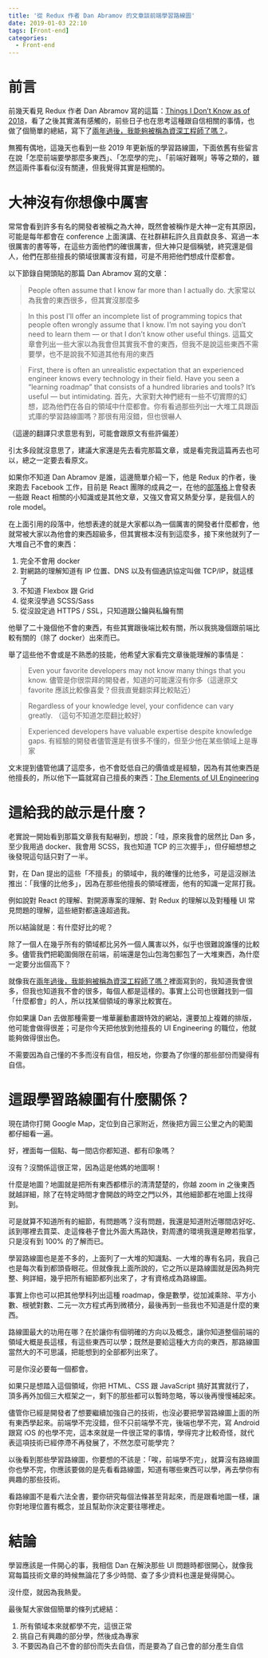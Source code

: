 ```yaml
---
title: '從 Redux 作者 Dan Abramov 的文章談前端學習路線圖'
date: 2019-01-03 22:10
tags: [Front-end]
categories:
  - Front-end
---
```


# 前言

前幾天看見 Redux 作者 Dan Abramov 寫的這篇：[Things I Don’t Know as of 2018](https://overreacted.io/things-i-dont-know-as-of-2018/)，看了之後其實滿有感觸的，前些日子也在思考這種跟自信相關的事情，也做了個簡單的總結，寫下了[兩年過後，我能夠被稱為資深工程師了嗎？](https://github.com/aszx87410/blog/issues/36)。

無獨有偶地，這幾天也看到一些 2019 年更新版的學習路線圖，下面依舊有些留言在說「怎麼前端要學那麼多東西」、「怎麼學的完」、「前端好難啊」等等之類的，雖然這兩件事看似沒有關連，但我覺得其實是相關的。

<!-- more -->

# 大神沒有你想像中厲害

常常會看到許多有名的開發者被稱之為大神，既然會被稱作是大神一定有其原因，可能是每年都會在 conference 上面演講、在社群耕耘許久且貢獻良多、寫過一本很厲害的書等等，在這些方面他們的確很厲害，但大神只是個稱號，終究還是個人，他們在那些擅長的領域很厲害沒有錯，可是不用把他們想成什麼都會。

以下節錄自開頭貼的那篇 Dan Abramov 寫的文章：

> People often assume that I know far more than I actually do.
> 大家常以為我會的東西很多，但其實沒那麼多

> In this post I’ll offer an incomplete list of programming topics that people often wrongly assume that I know. I’m not saying you don’t need to learn them — or that I don’t know other useful things.
> 這篇文章會列出一些大家以為我會但其實我不會的東西，但我不是說這些東西不需要學，也不是說我不知道其他有用的東西

> First, there is often an unrealistic expectation that an experienced engineer knows every technology in their field. Have you seen a “learning roadmap” that consists of a hundred libraries and tools? It’s useful — but intimidating.
> 首先，大家對大神們總有一些不切實際的幻想，認為他們在各自的領域中什麼都會。你有看過那些列出一大堆工具跟函式庫的學習路線圖嗎？那很有用沒錯，但也很嚇人

（這邊的翻譯只求意思有到，可能會跟原文有些許偏差）

引太多段就沒意思了，建議大家還是先去看完那篇文章，或是看完我這篇再去也可以，總之一定要去看原文。

如果你不知道 Dan Abramov 是誰，這邊簡單介紹一下，他是 Redux 的作者，後來跑去 Facebook 工作，目前是 React 團隊的成員之一，在他的[部落格](https://overreacted.io/)上會發表一些跟 React 相關的小知識或是其他文章，又強又會寫又熱愛分享，是我個人的 role model。

在上面引用的段落中，他想表達的就是大家都以為一個厲害的開發者什麼都會，他就常被大家以為他會的東西超級多，但其實根本沒有到這麼多，接下來他就列了一大堆自己不會的東西：

1. 完全不會用 docker
2. 對網路的理解知道有 IP 位置、DNS 以及有個通訊協定叫做 TCP/IP，就這樣了
3. 不知道 Flexbox 跟 Grid
4. 從來沒學過 SCSS/Sass
5. 從沒設定過 HTTPS / SSL，只知道跟公鑰與私鑰有關

他舉了二十幾個他不會的東西，有些其實跟後端比較有關，所以我挑幾個跟前端比較有關的（除了 docker）出來而已。

舉了這些他不會或是不熟悉的技能，他希望大家看完文章後能理解的事情是：

> Even your favorite developers may not know many things that you know.
> 儘管是你很崇拜的開發者，知道的可能還沒有你多（這邊原文 favorite 應該比較像喜愛？但我直覺翻崇拜比較貼近）

> Regardless of your knowledge level, your confidence can vary greatly.
> （這句不知道怎麼翻比較好）

> Experienced developers have valuable expertise despite knowledge gaps.
> 有經驗的開發者儘管還是有很多不懂的，但至少他在某些領域上是專家

文末提到儘管他講了這麼多，也不會貶低自己的價值或是經驗，因為有其他東西是他擅長的，所以他下一篇就寫自己擅長的東西：[The Elements of UI Engineering](https://overreacted.io/the-elements-of-ui-engineering/)

# 這給我的啟示是什麼？

老實說一開始看到那篇文章我有點嚇到，想說：「哇，原來我會的居然比 Dan 多，至少我用過 docker、我會用 SCSS，我也知道 TCP 的三次握手」，但仔細想想之後發現這句話只對了一半。

對，在 Dan 提出的這些「不擅長」的領域中，我的確懂的比他多，可是這沒辦法推出：「我懂的比他多」，因為在那些他擅長的領域裡面，他有的知識一定屌打我。

例如說對 React 的理解、對開源專案的理解、對 Redux 的理解以及對種種 UI 常見問題的理解，這些絕對都遠遠超過我。

所以結論就是：有什麼好比的呢？

除了一個人在幾乎所有的領域都比另外一個人厲害以外，似乎也很難說誰懂的比較多。儘管我們把範圍侷限在前端，前端還是包山包海包郵包了一大堆東西，為什麼一定要分出個高下？

就像我在[兩年過後，我能夠被稱為資深工程師了嗎？](https://github.com/aszx87410/blog/issues/36)裡面寫到的，我知道我會很多，但我也知道我不會的很多，每個人都是這樣的。事實上公司也很難找到一個「什麼都會」的人，所以找某個領域的專家比較實在。

你如果讓 Dan 去做那種需要一堆華麗動畫跟特效的網站，還要加上複雜的排版，他可能會做得很差；可是你今天把他放到他擅長的 UI Engineering 的職位，他就能夠做得很出色。

不需要因為自己懂的不多而沒有自信，相反地，你要為了你懂的那些部份而變得有自信。

# 這跟學習路線圖有什麼關係？

現在請你打開 Google Map，定位到自己家附近，然後把方圓三公里之內的範圍都仔細看一遍。

好，裡面每一個點、每一間店你都知道、都有印象嗎？

沒有？沒關係這很正常，因為這是他媽的地圖啊！

什麼是地圖？地圖就是把所有東西都標示的清清楚楚的，你越 zoom in 之後東西就越詳細，除了在特定時間才會開啟的時空之門以外，其他細節都在地圖上找得到。

可是就算不知道所有的細節，有問題嗎？沒有問題，我還是知道附近哪間店好吃、該到哪裡去買菜、走這條巷子會比外面大馬路快，對周遭的環境我還是瞭若指掌，只是沒有到 100% 的了解而已。

學習路線圖也是差不多的，上面列了一大堆的知識點、一大堆的專有名詞，我自己也是每次看到都頭昏眼花。但就像我上面所說的，它之所以是路線圖就是因為夠完整、夠詳細，幾乎把所有細節都列出來了，才有資格成為路線圖。

事實上你也可以把其他學科列出這種 roadmap，像是數學，從加減乘除、平方小數、根號對數、二元一次方程式再到微積分，最後再到一些我也不知道是什麼的東西。

路線圖最大的功用在哪？在於讓你有個明確的方向以及概念，讓你知道整個前端的領域大概是長這樣，有這些東西可以學；既然是要給這種大方向的東西，那路線圖當然大的不可思議，把能想到的全部都列出來了。

可是你沒必要每一個都會。

如果只是想踏入這個領域，你把 HTML、CSS 跟 JavaScript 搞好其實就行了，頂多再外加個三大框架之一，剩下的那些都可以暫時忽略，等以後再慢慢補起來。

儘管你已經是開發者了想要繼續加強自己的技術，也沒必要把學習路線圖上面的所有東西學起來。前端學不完沒錯，但不只前端學不完，後端也學不完，寫 Android 跟寫 iOS 的也學不完，這本來就是一件很正常的事情，學得完才比較奇怪，就代表這項技術已經停滯不再發展了，不然怎麼可能學完？

以後看到那些學習路線圖，你要想的不該是：「唉，前端學不完」，就算沒有路線圖你也學不完，你應該要做的是先看看路線圖，知道有哪些東西可以學，再去學你有興趣的那些技術。

看路線圖不是看六法全書，要你研究每個法條甚至背起來，而是跟看地圖一樣，讓你對地理位置有概念，並且幫助你決定要往哪裡走。

# 結論

學習應該是一件開心的事，我相信 Dan 在解決那些 UI 問題時都很開心，就像我寫每篇技術文章的時候無論花了多少時間、查了多少資料也還是覺得開心。

沒什麼，就因為我熱愛。

最後幫大家做個簡單的條列式總結： 

1. 所有領域本來就都學不完，這很正常
2. 挑自己有興趣的部分學，然後成為專家
3. 不要因為自己不會的部份而失去自信，而是要為了自己會的部分產生自信